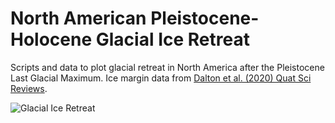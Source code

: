 # North American Pleistocene-Holocene Glacial Ice Retreat
Scripts and data to plot glacial retreat in North America after the Pleistocene Last Glacial Maximum. Ice margin data from [Dalton et al. (2020) Quat Sci Reviews](https://doi.org/10.1016/j.quascirev.2020.106223). 

![Glacial Ice Retreat](./plots/glacialFrontAnimation.gif)

